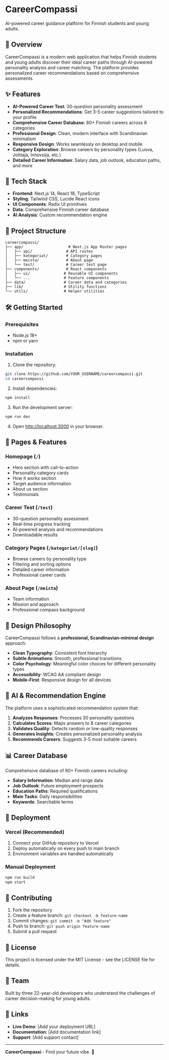 # CareerCompassi

AI-powered career guidance platform for Finnish students and young adults.

## 🎯 Overview

CareerCompassi is a modern web application that helps Finnish students and young adults discover their ideal career paths through AI-powered personality analysis and career matching. The platform provides personalized career recommendations based on comprehensive assessments.

## ✨ Features

- **AI-Powered Career Test**: 30-question personality assessment
- **Personalized Recommendations**: Get 3-5 career suggestions tailored to your profile
- **Comprehensive Career Database**: 80+ Finnish careers across 8 categories
- **Professional Design**: Clean, modern interface with Scandinavian minimalism
- **Responsive Design**: Works seamlessly on desktop and mobile
- **Category Exploration**: Browse careers by personality types (Luova, Johtaja, Innovoija, etc.)
- **Detailed Career Information**: Salary data, job outlook, education paths, and more

## 🚀 Tech Stack

- **Frontend**: Next.js 14, React 18, TypeScript
- **Styling**: Tailwind CSS, Lucide React icons
- **UI Components**: Radix UI primitives
- **Data**: Comprehensive Finnish career database
- **AI Analysis**: Custom recommendation engine

## 📁 Project Structure

```
careercompassi/
├── app/                    # Next.js App Router pages
│   ├── api/               # API routes
│   ├── kategoriat/        # Category pages
│   ├── meista/            # About page
│   └── test/              # Career test page
├── components/            # React components
│   ├── ui/               # Reusable UI components
│   └── ...               # Feature components
├── data/                 # Career data and categories
├── lib/                  # Utility functions
└── utils/                # Helper utilities
```

## 🛠️ Getting Started

### Prerequisites

- Node.js 18+ 
- npm or yarn

### Installation

1. Clone the repository:
```bash
git clone https://github.com/YOUR_USERNAME/careercompassi.git
cd careercompassi
```

2. Install dependencies:
```bash
npm install
```

3. Run the development server:
```bash
npm run dev
```

4. Open [http://localhost:3000](http://localhost:3000) in your browser.

## 📱 Pages & Features

### Homepage (`/`)
- Hero section with call-to-action
- Personality category cards
- How it works section
- Target audience information
- About us section
- Testimonials

### Career Test (`/test`)
- 30-question personality assessment
- Real-time progress tracking
- AI-powered analysis and recommendations
- Downloadable results

### Category Pages (`/kategoriat/[slug]`)
- Browse careers by personality type
- Filtering and sorting options
- Detailed career information
- Professional career cards

### About Page (`/meista`)
- Team information
- Mission and approach
- Professional compass background

## 🎨 Design Philosophy

CareerCompassi follows a **professional, Scandinavian-minimal design** approach:

- **Clean Typography**: Consistent font hierarchy
- **Subtle Animations**: Smooth, professional transitions
- **Color Psychology**: Meaningful color choices for different personality types
- **Accessibility**: WCAG AA compliant design
- **Mobile-First**: Responsive design for all devices

## 🧠 AI & Recommendation Engine

The platform uses a sophisticated recommendation system that:

1. **Analyzes Responses**: Processes 30 personality questions
2. **Calculates Scores**: Maps answers to 8 career categories
3. **Validates Quality**: Detects random or low-quality responses
4. **Generates Insights**: Creates personalized personality analysis
5. **Recommends Careers**: Suggests 3-5 most suitable careers

## 📊 Career Database

Comprehensive database of 80+ Finnish careers including:

- **Salary Information**: Median and range data
- **Job Outlook**: Future employment prospects
- **Education Paths**: Required qualifications
- **Main Tasks**: Daily responsibilities
- **Keywords**: Searchable terms

## 🚀 Deployment

### Vercel (Recommended)

1. Connect your GitHub repository to Vercel
2. Deploy automatically on every push to main branch
3. Environment variables are handled automatically

### Manual Deployment

```bash
npm run build
npm start
```

## 🤝 Contributing

1. Fork the repository
2. Create a feature branch: `git checkout -b feature-name`
3. Commit changes: `git commit -m "Add feature"`
4. Push to branch: `git push origin feature-name`
5. Submit a pull request

## 📄 License

This project is licensed under the MIT License - see the LICENSE file for details.

## 👥 Team

Built by three 22-year-old developers who understand the challenges of career decision-making for young adults.

## 🔗 Links

- **Live Demo**: [Add your deployment URL]
- **Documentation**: [Add documentation link]
- **Support**: [Add support contact]

---

**CareerCompassi** - Find your future vibe. 🧭